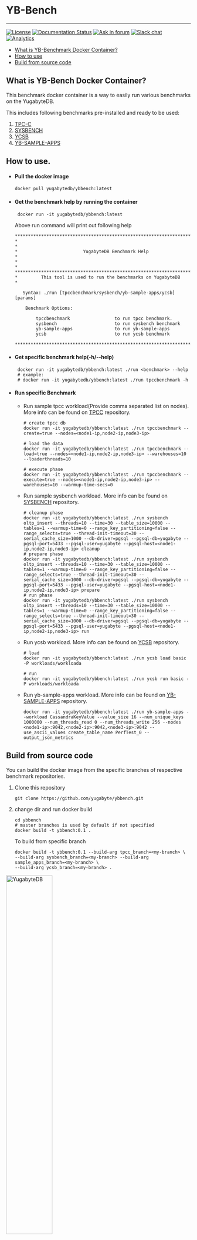 # YB-Bench
----------------------------------------------------------
[![License](https://img.shields.io/badge/License-Apache%202.0-blue.svg)](https://opensource.org/licenses/Apache-2.0)
[![Documentation Status](https://readthedocs.org/projects/ansicolortags/badge/?version=latest)](https://docs.yugabyte.com/)
[![Ask in forum](https://img.shields.io/badge/ask%20us-forum-orange.svg)](https://forum.yugabyte.com/)
[![Slack chat](https://img.shields.io/badge/Slack:-%23yugabyte_db-blueviolet.svg?logo=slack)](https://www.yugabyte.com/slack)
[![Analytics](https://yugabyte.appspot.com/UA-104956980-4/home?pixel&useReferer)](https://github.com/yugabyte/ga-beacon)


* [What is YB-Benchmark Docker Container?](#what-is-yb-benchmark-docker-container)
* [How to use](#how-to-use)
* [Build from source code](#build-from-source-code)

## What is YB-Bench Docker Container?
This benchmark docker container is a way to easily run various benchmarks on the YugabyteDB.

This includes following benchmarks pre-installed and ready to be used:
1. [TPC-C](https://github.com/yugabyte/tpcc)
2. [SYSBENCH](https://github.com/yugabyte/sysbench)
3. [YCSB](https://github.com/yugabyte/ycsb)
4. [YB-SAMPLE-APPS](https://github.com/yugabyte/yb-sample-apps)

## How to use.
- #### Pull the docker image
   ```shell
   docker pull yugabytedb/ybbench:latest
   ```
- #### Get the benchmark help by running the container
   ```shell
    docker run -it yugabytedb/ybbench:latest
   ```
  Above run command will print out following help
  ```shell
  ******************************************************************************
  *                                                                            *
  *                         YugabyteDB Benchmark Help                          *
  *                                                                            *
  ******************************************************************************
  *         This tool is used to run the benchmarks on YugabyteDB              *

     Syntax: ./run [tpccbenchmark/sysbench/yb-sample-apps/ycsb] [params]

      Benchmark Options:

          tpccbenchmark                 to run tpcc benchmark.
          sysbench                      to run sysbench benchmark
          yb-sample-apps                to run yb-sample-apps
          ycsb                          to run ycsb benchmark

  ******************************************************************************
  ```
- #### Get specific benchmark help(-h/--help)
   ```shell
    docker run -it yugabytedb/ybbench:latest ./run <benchmark> --help
    # example:
    # docker run -it yugabytedb/ybbench:latest ./run tpccbenchmark -h
   ```
  
- #### Run specific Benchmark
  - Run sample tpcc workload(Provide comma separated list on nodes). More info can be found on [TPCC](https://github.com/yugabyte/tpcc) repository.
    ```shell
    # create tpcc db
    docker run -it yugabytedb/ybbench:latest ./run tpccbenchmark --create=true --nodes=<node1-ip,node2-ip,node3-ip>
    
    # load the data
    docker run -it yugabytedb/ybbench:latest ./run tpccbenchmark --load=true --nodes=<node1-ip,node2-ip,node3-ip> --warehouses=10 --loaderthreads=10
    
    # execute phase
    docker run -it yugabytedb/ybbench:latest ./run tpccbenchmark --execute=true --nodes=<node1-ip,node2-ip,node3-ip> --warehouses=10 --warmup-time-secs=0    
    ```
    
  - Run sample sysbench workload. More info can be found on [SYSBENCH](https://github.com/yugabyte/sysbench) repository. 
    ```shell
    # cleanup phase
    docker run -it yugabytedb/ybbench:latest ./run sysbench oltp_insert --threads=10 --time=30 --table_size=10000 --tables=1 --warmup-time=0 --range_key_partitioning=false --range_selects=true --thread-init-timeout=30 --serial_cache_size=1000 --db-driver=pgsql --pgsql-db=yugabyte --pgsql-port=5433 --pgsql-user=yugabyte --pgsql-host=<node1-ip,node2-ip,node3-ip> cleanup
    # prepare phase
    docker run -it yugabytedb/ybbench:latest ./run sysbench oltp_insert --threads=10 --time=30 --table_size=10000 --tables=1 --warmup-time=0 --range_key_partitioning=false --range_selects=true --thread-init-timeout=30 --serial_cache_size=1000 --db-driver=pgsql --pgsql-db=yugabyte --pgsql-port=5433 --pgsql-user=yugabyte --pgsql-host=<node1-ip,node2-ip,node3-ip> prepare
    # run phase
    docker run -it yugabytedb/ybbench:latest ./run sysbench oltp_insert --threads=10 --time=30 --table_size=10000 --tables=1 --warmup-time=0 --range_key_partitioning=false --range_selects=true --thread-init-timeout=30 --serial_cache_size=1000 --db-driver=pgsql --pgsql-db=yugabyte --pgsql-port=5433 --pgsql-user=yugabyte --pgsql-host=<node1-ip,node2-ip,node3-ip> run
    ```
  - Run ycsb workload. More info can be found on [YCSB](https://github.com/yugabyte/ycsb) repository.
    ```shell
    # load
    docker run -it yugabytedb/ybbench:latest ./run ycsb load basic -P workloads/workloada
     
    # run
    docker run -it yugabytedb/ybbench:latest ./run ycsb run basic -P workloads/workloada
    ```
  - Run yb-sample-apps workload. More info can be found on [YB-SAMPLE-APPS](https://github.com/yugabyte/yb-sample-apps) repository.
    ```shell
    docker run -it yugabytedb/ybbench:latest ./run yb-sample-apps --workload CassandraKeyValue --value_size 16 --num_unique_keys 1000000 --num_threads_read 0 --num_threads_write 256 --nodes <node1-ip>:9042,<node2-ip>:9042,<node3-ip>:9042 --use_ascii_values create_table_name PerfTest_0 --output_json_metrics 
    ```
## Build from source code
You can build the docker image from the specific branches of respective benchmark repositories.
1. Clone this repository
    ```shell
    git clone https://github.com/yugabyte/ybbench.git
    ```
2. change dir and run docker build
    ```shell
    cd ybbench
    # master branches is used by default if not specified
    docker build -t ybbench:0.1 .
    ```
    To build from specific branch
    ```shell
    docker build -t ybbench:0.1 --build-arg tpcc_branch=<my-branch> \
    --build-arg sysbench_branch=<my-branch> --build-arg sample_apps_branch=<my-branch> \
    --build-arg ycsb_branch=<my-branch> .
    ```

<img src="https://www.yugabyte.com/wp-content/uploads/2021/05/yb_horizontal_alt_color_RGB.png" align="center" alt="YugabyteDB" width="50%"/>

---------------------------------------